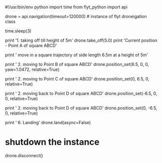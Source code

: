 #!/usr/bin/env python
import time
from flyt_python import api

drone = api.navigation(timeout=120000)  # instance of flyt droneigation class

time.sleep(3)

print '1. taking off till height of 5m'
drone.take_off(5.0)
print 'Current position - Point A of square ABCD'

print ' move in a square trajectory of side length 6.5m at a height of 5m'

print ' 2. moving to Point B of square ABCD'
drone.position_set(6.5, 0, 0, yaw=1.0472, relative=True)

print ' 2. moving to Point C of square ABCD'
drone.position_set(0, 6.5, 0, relative=True)

print ' 2. moving back to Point D of square ABCD'
drone.position_set(-6.5, 0, 0, relative=True)

print ' 2. moving back to Point D of square ABCD'
drone.position_set(0, -6.5, 0, relative=True)

print '     6. Landing'
drone.land(async=False)

# shutdown the instance
drone.disconnect()
